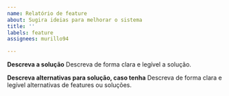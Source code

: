 ```yaml
---
name: Relatório de feature
about: Sugira ideias para melhorar o sistema
title: ''
labels: feature
assignees: murillo94

---
```


**Descreva a solução**
Descreva de forma clara e legível a solução.

**Descreva alternativas para solução, caso tenha**
Descreva de forma clara e legível alternativas de features ou soluções.
